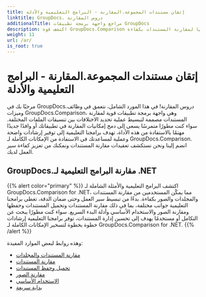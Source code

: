 ```yaml
---
title: إتقان مستندات المجموعة.المقارنة - البرامج التعليمية والأدلة
linktitle: GroupDocs. دروس المقارنة
additionalTitle: مراجع واجهة برمجة تطبيقات GroupDocs
description: اكتشف قوة GroupDocs.Comparison من خلال برامجنا التعليمية! تعلم كيفية دمج واجهة برمجة التطبيقات هذه واستخدامها لمقارنة المستندات بكفاءة.
weight: 11
url: /ar/
is_root: true
---
```


# إتقان مستندات المجموعة.المقارنة - البرامج التعليمية والأدلة


مرحبًا بك في GroupDocs.دروس المقارنة! في هذا المورد الشامل، نتعمق في وظائف وميزات GroupDocs.Comparison، وهي واجهة برمجة تطبيقات قوية لمقارنة المستندات مصممة لتبسيط عملية تحديد الاختلافات بين تنسيقات الملفات المختلفة. سواء كنت مطورًا متمرسًا يسعى إلى دمج إمكانيات المقارنة في تطبيقاتك أو وافدًا جديدًا مهتمًا بالاستفادة من هذه الأداة، تهدف برامجنا التعليمية إلى توفير إرشادات واضحة وعملية لمساعدتك في الاستفادة من الإمكانات الكاملة لـ GroupDocs.Comparison. انضم إلينا ونحن نستكشف تعقيدات مقارنة المستندات ونمكنك من تعزيز كفاءة سير العمل لديك.

## GroupDocs.مقارنة البرامج التعليمية لـ .NET
{{% alert color="primary" %}}
اكتشف البرامج التعليمية والأمثلة الشاملة لـ GroupDocs.Comparison for .NET، مما يمكّن المستخدمين من مقارنة المستندات والمجلدات والصور بكفاءة. بدءًا من تبسيط سير العمل وحتى ضمان الدقة، تغطي برامجنا التعليمية جوانب مختلفة، بما في ذلك مقارنة المستندات وتحميل المستندات وحفظها ومقارنة الصور والاستخدام الأساسي وأدلة البدء السريع. سواء كنت مطورًا يبحث عن التكامل أو مستخدمًا يهدف إلى تحسين إدارة المستندات، توفر برامجنا التعليمية إرشادات خطوة بخطوة لتسخير الإمكانات الكاملة لـ GroupDocs.Comparison for .NET.
{{% /alert %}}

وهذه روابط لبعض الموارد المفيدة:
 
- [مقارنة المستندات والمجلدات](./net/documents-and-folder-comparison/)
- [مقارنة المستندات](./net/document-comparison/)
- [تحميل وحفظ المستندات](./net/loading-and-saving-documents/)
- [مقارنة الصور](./net/image-comparison/)
- [الاستخدام الأساسي](./net/basic-usage/)
- [بداية سريعة](./net/quick-start/)

